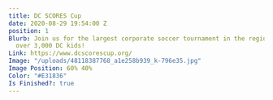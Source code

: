 ```yaml
---
title: DC SCORES Cup
date: 2020-08-29 19:54:00 Z
position: 1
Blurb: Join us for the largest corporate soccer tournament in the region that benefits
  over 3,000 DC kids!
Link: https://www.dcscorescup.org/
Image: "/uploads/48118387768_a1e258b939_k-796e35.jpg"
Image Position: 60% 40%
Color: "#E31836"
Is Finished?: true
---
```


